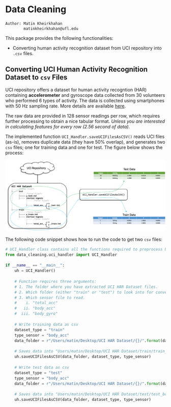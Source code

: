 # Data Cleaning

```
Author: Matin Kheirkhahan
        matinkheirkhahan@ufl.edu
```

This package provides the following functionalities:

* Converting human activity recognition dataset from UCI repository into `.csv` files.



## Converting UCI Human Activity Recognition Dataset to `csv` Files

UCI repository offers a dataset for human activity recogntion (HAR) containing **accelerometer** and gyroscope data collected from 30 volunteers who performed 6 types of activity. The data is collected using smartphones with 50 Hz sampling rate. More details are available [here](https://archive.ics.uci.edu/ml/machine-learning-databases/00240/).

The raw data are provided in 128 sensor readings per row, which requires further processing to obtain a nice tabular format. _Unless you are interested in calculating features for every row (2.56 second of data)_.

The implemented function `UCI_Handler.saveUCIFilesAsCSV()` reads UCI files (as-is), removes duplicate data (they have 50% overlap), and generates two `csv` files; one for training data and one for test. The figure below shows the process:

![Convert UCI files to CSV](images/fig01_uci_to_csv.png)

The following code snippet shows how to run the code to get two `csv` files:

```python
# UCI_Handler class contains all the functions required to preprocess UCI files for analysis.
from data_cleaning.uci_handler import UCI_Handler

if __name__ == "__main__":
    uh = UCI_Handler()

    # Function requires three arguments:
    # 1. The folder where you have extracted UCI HAR Dataset files.
    # 2. Which folder (either "train" or "test") to look into for conversion.
    # 3. Which sensor file to read.
    #    i. "total_acc"
    #   ii. "body_acc"
    #  iii. "body_gyro"
    
    # Write training data as csv
    dataset_type = "train"
    type_sensor = "body_acc"
    data_folder = r"/Users/matin/Desktop/UCI HAR Dataset/{}/".format(dataset_type)

    # Saves data into "Users/matin/Desktop/UCI HAR Dataset/train/train_body_acc_data.csv"
    uh.saveUCIFilesAsCSV(data_folder, dataset_type, type_sensor)

    # Write test data as csv
    dataset_type = "test"
    type_sensor = "body_acc"
    data_folder = r"/Users/matin/Desktop/UCI HAR Dataset/{}/".format(dataset_type)
    
    # Saves data into "Users/matin/Desktop/UCI HAR Dataset/test/test_body_acc_data.csv"
    uh.saveUCIFilesAsCSV(data_folder, dataset_type, type_sensor)
```



